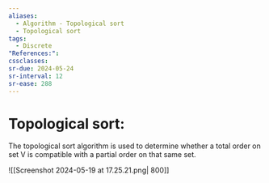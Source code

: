 ```yaml
---
aliases:
  - Algorithm - Topological sort
  - Topological sort
tags:
  - Discrete
"References:": 
cssclasses: 
sr-due: 2024-05-24
sr-interval: 12
sr-ease: 288
---
```

# Topological sort: 
The topological sort algorithm is used to determine whether a total order on set V is compatible with a partial order on that same set. 

![[Screenshot 2024-05-19 at 17.25.21.png| 800]]